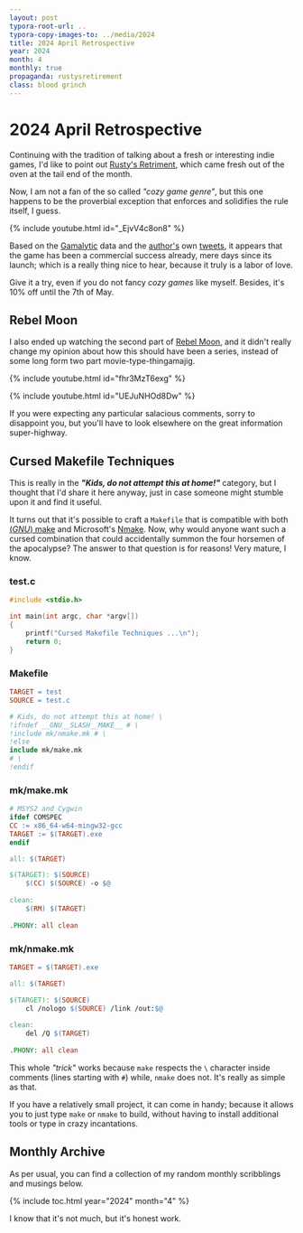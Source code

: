 ```yaml
---
layout: post
typora-root-url: ..
typora-copy-images-to: ../media/2024
title: 2024 April Retrospective
year: 2024
month: 4
monthly: true
propaganda: rustysretirement
class: blood grinch
---
```


# 2024 April Retrospective

Continuing with the tradition of talking about a fresh or interesting indie games, I'd like to point out [Rusty's Retriment][rustysretirement], which came fresh out of the oven at the tail end of the month.

Now, I am not a fan of the so called *"cozy game genre"*, but this one happens to be the proverbial exception that enforces and solidifies the rule itself, I guess.

{% include youtube.html id="_EjvV4c8on8" %}

Based on the [Gamalytic][gamalytic] data and the [author's][rustyauthor] own [tweets][rustytweet], it appears that the game has been a commercial success already, mere days since its launch; which is a really thing nice to hear, because it truly is a labor of love.

Give it a try, even if you do not fancy *cozy games* like myself. Besides, it's 10% off until the 7th of May.

## Rebel Moon

I also ended up watching the second part of [Rebel Moon][rebelmoon], and it didn't really change my opinion about how this should have been a series, instead of some long form two part movie-type-thingamajig.

{% include youtube.html id="fhr3MzT6exg" %}

{% include youtube.html id="UEJuNHOd8Dw" %}

If you were expecting any particular salacious comments, sorry to disappoint you, but you'll have to look elsewhere on the great information super-highway.

## Cursed Makefile Techniques

This is really in the ***"Kids, do not attempt this at home!"*** category, but I thought that I'd share it here anyway, just in case someone might stumble upon it and find it useful.

It turns out that it's possible to craft a `Makefile` that is compatible with both [(*GNU*) make][gnumake] and Microsoft's [Nmake][nmake].  Now, why would anyone want such a cursed combination that could accidentally summon the four horsemen of the apocalypse? The answer to that question is for reasons! Very mature, I know.

### test.c

```c
#include <stdio.h>

int main(int argc, char *argv[])
{
    printf("Cursed Makefile Techniques ...\n");
    return 0;
}
```

### Makefile

```makefile
TARGET = test
SOURCE = test.c

# Kids, do not attempt this at home! \
!ifndef __GNU__SLASH__MAKE__ # \
!include mk/nmake.mk # \
!else
include mk/make.mk
# \
!endif
```

### mk/make.mk

```makefile
# MSYS2 and Cygwin
ifdef COMSPEC
CC := x86_64-w64-mingw32-gcc
TARGET := $(TARGET).exe
endif

all: $(TARGET)

$(TARGET): $(SOURCE)
	$(CC) $(SOURCE) -o $@
	
clean:
	$(RM) $(TARGET)
	
.PHONY: all clean
```

### mk/nmake.mk

```makefile
TARGET = $(TARGET).exe

all: $(TARGET)

$(TARGET): $(SOURCE)
	cl /nologo $(SOURCE) /link /out:$@
	
clean:
	del /Q $(TARGET)
	
.PHONY: all clean
```

This whole *"trick"* works because `make` respects the `\` character inside comments (lines starting with `#`) while, `nmake` does not. It's really as simple as that.

If you have a relatively small project, it can come in handy; because it allows you to just type `make` or `nmake` to build, without having to install additional tools or type in crazy incantations.

## Monthly Archive

As per usual, you can find a collection of my random monthly scribblings and musings below.

{% include toc.html year="2024" month="4" %}

I know that it's not much, but it's honest work.

[gamalytic]: https://gamalytic.com/game/2666510
[gnumake]: https://www.gnu.org/software/make/manual/make.html
[nmake]: https://learn.microsoft.com/en-us/cpp/build/reference/nmake-reference?view=msvc-170
[rebelmoon]: https://en.wikipedia.org/wiki/Rebel_Moon
[rustytweet]: https://twitter.com/MrMorrisGames/status/1785388610318901645
[rustyauthor]: https://twitter.com/MrMorrisGames
[rustysretirement]: https://store.steampowered.com/app/2666510/Rustys_Retirement/
